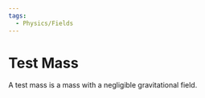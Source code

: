 ```yaml
---
tags:
  - Physics/Fields
---
```

# Test Mass
A test mass is a mass with a negligible gravitational field.